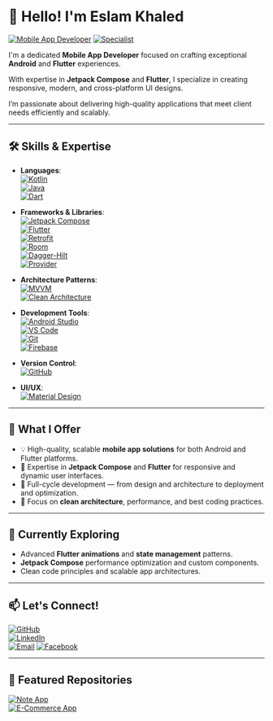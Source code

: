# 👋 Hello! I'm **Eslam Khaled**

[![Mobile App Developer](https://img.shields.io/badge/Mobile_App_Developer-Android_&_Flutter-brightgreen?style=for-the-badge)](https://developer.android.com/)
[![Specialist](https://img.shields.io/badge/Specialist-Jetpack_Compose_&_Flutter-orange?style=for-the-badge)](https://developer.android.com/jetpack/compose)

I'm a dedicated **Mobile App Developer** focused on crafting exceptional **Android** and **Flutter** experiences.

With expertise in **Jetpack Compose** and **Flutter**, I specialize in creating responsive, modern, and cross-platform UI designs.

I’m passionate about delivering high-quality applications that meet client needs efficiently and scalably.

---

## 🛠 Skills & Expertise

- **Languages**:  
  [![Kotlin](https://img.shields.io/badge/Kotlin-0095D5?logo=kotlin&logoColor=white&style=flat-square)](https://kotlinlang.org/)  
  [![Java](https://img.shields.io/badge/Java-007396?logo=java&logoColor=white&style=flat-square)](https://www.oracle.com/java/)  
  [![Dart](https://img.shields.io/badge/Dart-0175C2?logo=dart&logoColor=white&style=flat-square)](https://dart.dev/)

- **Frameworks & Libraries**:  
  [![Jetpack Compose](https://img.shields.io/badge/Jetpack_Compose-4285F4?logo=android&logoColor=white&style=flat-square)](https://developer.android.com/jetpack/compose)  
  [![Flutter](https://img.shields.io/badge/Flutter-02569B?logo=flutter&logoColor=white&style=flat-square)](https://flutter.dev/)  
  [![Retrofit](https://img.shields.io/badge/Retrofit-4CAF50?logo=android&logoColor=white&style=flat-square)](https://square.github.io/retrofit/)  
  [![Room](https://img.shields.io/badge/Room-E91E63?logo=android&logoColor=white&style=flat-square)](https://developer.android.com/training/data-storage/room)  
  [![Dagger-Hilt](https://img.shields.io/badge/Dagger_Hilt-FF6F00?logo=dagger&logoColor=white&style=flat-square)](https://dagger.dev/hilt/)  
  [![Provider](https://img.shields.io/badge/Provider-0D47A1?logo=flutter&logoColor=white&style=flat-square)](https://pub.dev/packages/provider)

- **Architecture Patterns**:  
  [![MVVM](https://img.shields.io/badge/MVVM-4CAF50?style=flat-square)](https://developer.android.com/jetpack/guide)  
  [![Clean Architecture](https://img.shields.io/badge/Clean_Architecture-607D8B?style=flat-square)](https://proandroiddev.com/the-clean-architecture-journey-4d4aa2c1ec7a)

- **Development Tools**:  
  [![Android Studio](https://img.shields.io/badge/Android_Studio-3DDC84?logo=android-studio&logoColor=white&style=flat-square)](https://developer.android.com/studio)  
  [![VS Code](https://img.shields.io/badge/VS_Code-007ACC?logo=visual-studio-code&logoColor=white&style=flat-square)](https://code.visualstudio.com/)  
  [![Git](https://img.shields.io/badge/Git-F05032?logo=git&logoColor=white&style=flat-square)](https://git-scm.com/)  
  [![Firebase](https://img.shields.io/badge/Firebase-FFCA28?logo=firebase&logoColor=white&style=flat-square)](https://firebase.google.com/)

- **Version Control**:  
  [![GitHub](https://img.shields.io/badge/GitHub-181717?logo=github&logoColor=white&style=flat-square)](https://github.com/)

- **UI/UX**:  
  [![Material Design](https://img.shields.io/badge/Material_Design-757575?logo=material-design&logoColor=white&style=flat-square)](https://material.io/design)

---

## 🚀 What I Offer

- 💡 High-quality, scalable **mobile app solutions** for both Android and Flutter platforms.  
- 📱 Expertise in **Jetpack Compose** and **Flutter** for responsive and dynamic user interfaces.  
- 🎨 Full-cycle development — from design and architecture to deployment and optimization.  
- 🚀 Focus on **clean architecture**, performance, and best coding practices.

---

## 🌱 Currently Exploring

- Advanced **Flutter animations** and **state management** patterns.  
- **Jetpack Compose** performance optimization and custom components.  
- Clean code principles and scalable app architectures.

---

## 📫 Let's Connect!

[![GitHub](https://img.shields.io/badge/GitHub-181717?logo=github&logoColor=white&style=for-the-badge)](https://github.com/Keslam311)  
[![LinkedIn](https://img.shields.io/badge/LinkedIn-0A66C2?logo=linkedin&logoColor=white&style=for-the-badge)](https://www.linkedin.com/in/eslam-khaled-7b70b12a0/)  
[![Email](https://img.shields.io/badge/Gmail-Compose_Email-D14836?logo=gmail&logoColor=white&style=for-the-badge)](https://mail.google.com/mail/?view=cm&fs=1&to=eslamkhaled3034@gmail.com)
[![Facebook](https://img.shields.io/badge/Facebook-1877F2?logo=facebook&logoColor=white&style=for-the-badge)](https://www.facebook.com/profile.php?id=100012140385861)

---

## 📂 Featured Repositories

[![Note App](https://img.shields.io/badge/Note_App-FF5722?style=flat-square&logo=android&logoColor=white)](https://github.com/Keslam311/Note-App.git)  
[![E-Commerce App](https://img.shields.io/badge/E_Commerce_App-9C27B0?style=flat-square&logo=android&logoColor=white)](https://github.com/Keslam311/ECommerce.git)  
